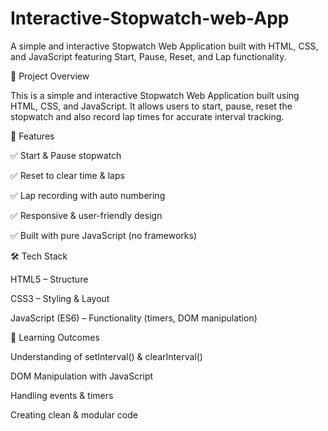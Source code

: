 # Interactive-Stopwatch-web-App
A simple and interactive Stopwatch Web Application built with HTML, CSS, and JavaScript featuring Start, Pause, Reset, and Lap functionality.

📌 Project Overview

This is a simple and interactive Stopwatch Web Application built using HTML, CSS, and JavaScript.
It allows users to start, pause, reset the stopwatch and also record lap times for accurate interval tracking.

🚀 Features

✅ Start & Pause stopwatch

✅ Reset to clear time & laps

✅ Lap recording with auto numbering

✅ Responsive & user-friendly design

✅ Built with pure JavaScript (no frameworks)

🛠️ Tech Stack

HTML5 – Structure

CSS3 – Styling & Layout

JavaScript (ES6) – Functionality (timers, DOM manipulation)

🎯 Learning Outcomes

Understanding of setInterval() & clearInterval()

DOM Manipulation with JavaScript

Handling events & timers

Creating clean & modular code
